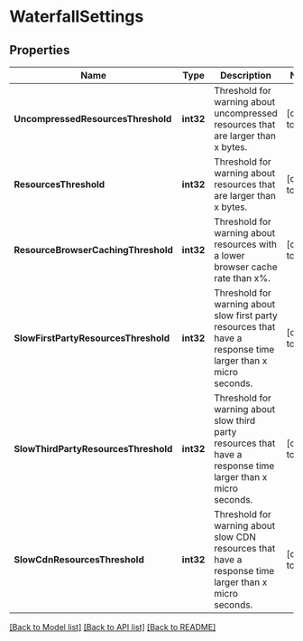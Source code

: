 # WaterfallSettings

## Properties
Name | Type | Description | Notes
------------ | ------------- | ------------- | -------------
**UncompressedResourcesThreshold** | **int32** | Threshold for warning about uncompressed resources that are larger than x bytes. | [default to null]
**ResourcesThreshold** | **int32** | Threshold for warning about resources that are larger than x bytes. | [default to null]
**ResourceBrowserCachingThreshold** | **int32** | Threshold for warning about resources with a lower browser cache rate than x%. | [default to null]
**SlowFirstPartyResourcesThreshold** | **int32** | Threshold for warning about slow first party resources that have a response time larger than x micro seconds. | [default to null]
**SlowThirdPartyResourcesThreshold** | **int32** | Threshold for warning about slow third party resources that have a response time larger than x micro seconds. | [default to null]
**SlowCdnResourcesThreshold** | **int32** | Threshold for warning about slow CDN resources that have a response time larger than x micro seconds. | [default to null]

[[Back to Model list]](../README.md#documentation-for-models) [[Back to API list]](../README.md#documentation-for-api-endpoints) [[Back to README]](../README.md)


